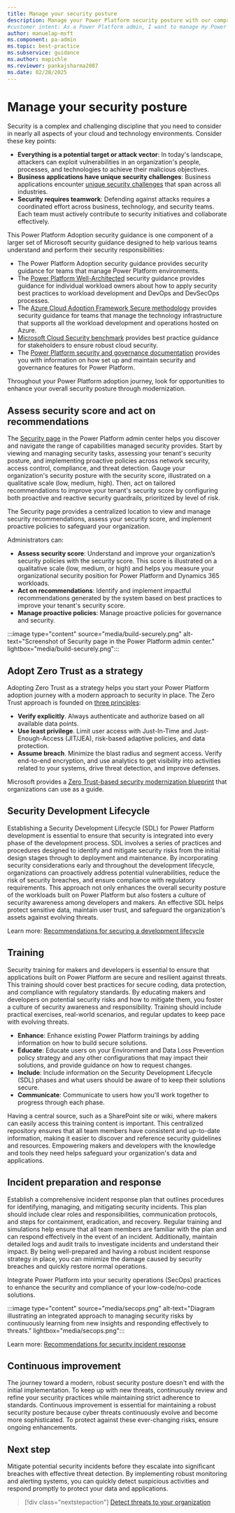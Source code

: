 ```yaml
---
title: Manage your security posture
description: Manage your Power Platform security posture with our comprehensive guide. Learn how to assess security scores, adopt Zero Trust, and implement proactive policies.
#customer intent: As a Power Platform admin, I want to manage my Power Platform security posture so that I can ensure the security of my organization's data and applications.
author: manuelap-msft
ms.component: pa-admin
ms.topic: best-practice
ms.subservice: guidance
ms.author: mapichle
ms.reviewer: pankajsharma2087
ms.date: 02/28/2025
---
```


# Manage your security posture

Security is a complex and challenging discipline that you need to consider in nearly all aspects of your cloud and technology environments. Consider these key points:

- **Everything is a potential target or attack vector**: In today's landscape, attackers can exploit vulnerabilities in an organization's people, processes, and technologies to achieve their malicious objectives.
- **Business applications have unique security challenges**: Business applications encounter [unique security challenges](assess-security-posture.md#typical-security-challenges-in-business-applications) that span across all industries.
- **Security requires teamwork**: Defending against attacks requires a coordinated effort across business, technology, and security teams. Each team must actively contribute to security initiatives and collaborate effectively.

This Power Platform Adoption security guidance is one component of a larger set of Microsoft security guidance designed to help various teams understand and perform their security responsibilities:

- The Power Platform Adoption security guidance provides security guidance for teams that manage Power Platform environments.
- The [Power Platform Well-Architected](/power-platform/well-architected/security/) security guidance provides guidance for individual workload owners about how to apply security best practices to workload development and DevOps and DevSecOps processes.
- The [Azure Cloud Adoption Framework Secure methodology](/azure/cloud-adoption-framework/secure/overview) provides security guidance for teams that manage the technology infrastructure that supports all the workload development and operations hosted on Azure.
- [Microsoft Cloud Security benchmark](/security/benchmark/azure/) provides best practice guidance for stakeholders to ensure robust cloud security.
- The [Power Platform security and governance documentation](/power-platform/admin/security) provides you with information on how set up and maintain security and governance features for Power Platform.

Throughout your Power Platform adoption journey, look for opportunities to enhance your overall security posture through modernization. 

## Assess security score and act on recommendations

The [Security page](/power-platform/admin/security/security-overview) in the Power Platform admin center helps you discover and navigate the range of capabilities managed security provides. Start by viewing and managing security tasks, assessing your tenant's security posture, and implementing proactive policies across network security, access control, compliance, and threat detection. Gauge your organization's security posture with the security score, illustrated on a qualitative scale (low, medium, high). Then, act on tailored recommendations to improve your tenant's security score by configuring both proactive and reactive security guardrails, prioritized by level of risk.

The Security page provides a centralized location to view and manage security recommendations, assess your security score, and implement proactive policies to safeguard your organization.

Administrators can:

- **Assess security score**: Understand and improve your organization’s security policies with the security score. This score is illustrated on a qualitative scale (low, medium, or high) and helps you measure your organizational security position for Power Platform and Dynamics 365 workloads.
- **Act on recommendations**: Identify and implement impactful recommendations generated by the system based on best practices to improve your tenant's security score.
- **Manage proactive policies**: Manage proactive policies for governance and security.

:::image type="content" source="media/build-securely.png" alt-text="Screenshot of Security page in the Power Platform admin center." lightbox="media/build-securely.png":::

## Adopt Zero Trust as a strategy

Adopting Zero Trust as a strategy helps you start your Power Platform adoption journey with a modern approach to security in place. The Zero Trust approach is founded on [three principles](/security/zero-trust/adopt/zero-trust-adoption-overview#zero-trust-principles-for-the-c-suite):

- **Verify explicitly**. Always authenticate and authorize based on all available data points.
- **Use least privilege**. Limit user access with Just-In-Time and Just-Enough-Access (JIT/JEA), risk-based adaptive policies, and data protection.
- **Assume breach**. Minimize the blast radius and segment access. Verify end-to-end encryption, and use analytics to get visibility into activities related to your systems, drive threat detection, and improve defenses.

Microsoft provides a [Zero Trust-based security modernization blueprint](/security/zero-trust/adopt/rapidly-modernize-security-posture) that organizations can use as a guide.

## Security Development Lifecycle 

Establishing a Security Development Lifecycle (SDL) for Power Platform development is essential to ensure that security is integrated into every phase of the development process. SDL involves a series of practices and procedures designed to identify and mitigate security risks from the initial design stages through to deployment and maintenance. By incorporating security considerations early and throughout the development lifecycle, organizations can proactively address potential vulnerabilities, reduce the risk of security breaches, and ensure compliance with regulatory requirements. This approach not only enhances the overall security posture of the workloads built on Power Platform but also fosters a culture of security awareness among developers and makers. An effective SDL helps protect sensitive data, maintain user trust, and safeguard the organization's assets against evolving threats.

Learn more: [Recommendations for securing a development lifecycle](/power-platform/well-architected/security/secure-development-lifecycle)

## Training

Security training for makers and developers is essential to ensure that applications built on Power Platform are secure and resilient against threats. This training should cover best practices for secure coding, data protection, and compliance with regulatory standards. By educating makers and developers on potential security risks and how to mitigate them, you foster a culture of security awareness and responsibility. Training should include practical exercises, real-world scenarios, and regular updates to keep pace with evolving threats.

- **Enhance**: Enhance existing Power Platform trainings by adding information on how to build secure solutions.
- **Educate**: Educate users on your Environment and Data Loss Prevention policy strategy and any other configurations that may impact their solutions, and provide guidance on how to request changes.
- **Include**: Include information on the Security Development Lifecycle (SDL) phases and what users should be aware of to keep their solutions secure.
- **Communicate**: Communicate to users how you'll work together to progress through each phase.

Having a central source, such as a SharePoint site or wiki, where makers can easily access this training content is important. This centralized repository ensures that all team members have consistent and up-to-date information, making it easier to discover and reference security guidelines and resources. Empowering makers and developers with the knowledge and tools they need helps safeguard your organization's data and applications.

## Incident preparation and response

Establish a comprehensive incident response plan that outlines procedures for identifying, managing, and mitigating security incidents. This plan should include clear roles and responsibilities, communication protocols, and steps for containment, eradication, and recovery. Regular training and simulations help ensure that all team members are familiar with the plan and can respond effectively in the event of an incident. Additionally, maintain detailed logs and audit trails to investigate incidents and understand their impact. By being well-prepared and having a robust incident response strategy in place, you can minimize the damage caused by security breaches and quickly restore normal operations.

Integrate Power Platform into your security operations (SecOps) practices to enhance the security and compliance of your low-code/no-code solutions.

:::image type="content" source="media/secops.png" alt-text="Diagram illustrating an integrated approach to managing security risks by continuously learning from new insights and responding effectively to threats." lightbox="media/secops.png":::

Learn more: [Recommendations for security incident response](/power-platform/well-architected/security/incident-response)

## Continuous improvement

The journey toward a modern, robust security posture doesn't end with the initial implementation. To keep up with new threats, continuously review and refine your security practices while maintaining strict adherence to standards. Continuous improvement is essential for maintaining a robust security posture because cyber threats continuously evolve and become more sophisticated. To protect against these ever-changing risks, ensure ongoing enhancements.

## Next step

Mitigate potential security incidents before they escalate into significant breaches with effective threat detection. By implementing robust monitoring and alerting systems, you can quickly detect suspicious activities and respond promptly to protect your data and applications.

> [!div class="nextstepaction"]
> [Detect threats to your organization](threat-detection.md)
